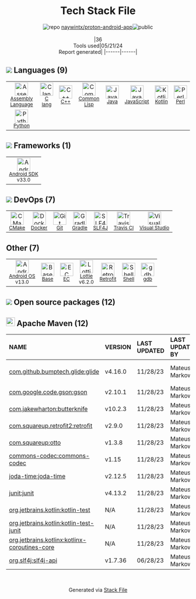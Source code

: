 <!--
&lt;--- Readme.md Snippet without images Start ---&gt;
## Tech Stack
naywintx/proton-android-app is built on the following main stack:

- [Assembly Language](https://en.wikipedia.org/wiki/Assembly_language) – Languages
- [C lang](http://en.wikipedia.org/wiki/C_(programming_language)) – Languages
- [C++](http://www.cplusplus.com/) – Languages
- [Common Lisp](http://common-lisp.net/) – Languages
- [Java](https://www.java.com) – Languages
- [JavaScript](https://developer.mozilla.org/en-US/docs/Web/JavaScript) – Languages
- [Kotlin](https://kotlinlang.org/) – Languages
- [Perl](http://www.perl.org/) – Languages
- [Python](https://www.python.org) – Languages
- [Android SDK](http://developer.android.com) – Frameworks (Full Stack)
- [CMake](http://www.cmake.org/) – Java Build Tools
- [Docker](https://www.docker.com/) – Virtual Machine Platforms & Containers
- [Gradle](https://www.gradle.org/) – Java Build Tools
- [SLF4J](http://slf4j.org/) – Log Management
- [Travis CI](http://travis-ci.com/) – Continuous Integration
- [Visual Studio](http://msdn.microsoft.com/en-us/vstudio/aa718325.aspx) – Integrated Development Environment
- [Android OS](https://www.android.com) – Operating Systems
- [Base](https://getbase.com/) – CRM
- [Lottie](http://airbnb.design/lottie/) – Mobile Prototyping & Interaction Design Tools
- [Retrofit](http://square.github.io/retrofit/) – API Tools
- [Shell](https://en.wikipedia.org/wiki/Shell_script) – Shells

Full tech stack [here](/techstack.md)

&lt;--- Readme.md Snippet without images End ---&gt;

&lt;--- Readme.md Snippet with images Start ---&gt;
## Tech Stack
naywintx/proton-android-app is built on the following main stack:

- <img width='25' height='25' src='https://img.stackshare.io/service/4934/default_71f18bbdc61fb88cefb66415bb55dc6f1e60e5ec.png' alt='Assembly Language'/> [Assembly Language](https://en.wikipedia.org/wiki/Assembly_language) – Languages
- <img width='25' height='25' src='https://img.stackshare.io/no-img-open-source.png' alt='C lang'/> [C lang](http://en.wikipedia.org/wiki/C_(programming_language)) – Languages
- <img width='25' height='25' src='https://img.stackshare.io/service/1049/cplusplus.png' alt='C++'/> [C++](http://www.cplusplus.com/) – Languages
- <img width='25' height='25' src='https://img.stackshare.io/service/1211/default_a57767c64f791d191bf835a28c88885a7e593748.png' alt='Common Lisp'/> [Common Lisp](http://common-lisp.net/) – Languages
- <img width='25' height='25' src='https://img.stackshare.io/service/995/K85ZWV2F.png' alt='Java'/> [Java](https://www.java.com) – Languages
- <img width='25' height='25' src='https://img.stackshare.io/service/1209/javascript.jpeg' alt='JavaScript'/> [JavaScript](https://developer.mozilla.org/en-US/docs/Web/JavaScript) – Languages
- <img width='25' height='25' src='https://img.stackshare.io/service/3750/pCfEzr6L.png' alt='Kotlin'/> [Kotlin](https://kotlinlang.org/) – Languages
- <img width='25' height='25' src='https://img.stackshare.io/service/1048/perl.png' alt='Perl'/> [Perl](http://www.perl.org/) – Languages
- <img width='25' height='25' src='https://img.stackshare.io/service/993/pUBY5pVj.png' alt='Python'/> [Python](https://www.python.org) – Languages
- <img width='25' height='25' src='https://img.stackshare.io/service/1010/m8jf0po4imu8t5eemjdd.png' alt='Android SDK'/> [Android SDK](http://developer.android.com) – Frameworks (Full Stack)
- <img width='25' height='25' src='https://img.stackshare.io/service/2424/0UlUI_y1_400x400.jpg' alt='CMake'/> [CMake](http://www.cmake.org/) – Java Build Tools
- <img width='25' height='25' src='https://img.stackshare.io/service/586/n4u37v9t_400x400.png' alt='Docker'/> [Docker](https://www.docker.com/) – Virtual Machine Platforms & Containers
- <img width='25' height='25' src='https://img.stackshare.io/service/975/gradlephant-social-black-bg.png' alt='Gradle'/> [Gradle](https://www.gradle.org/) – Java Build Tools
- <img width='25' height='25' src='https://img.stackshare.io/service/2805/05518ecaa42841e834421e9d6987b04f_400x400.png' alt='SLF4J'/> [SLF4J](http://slf4j.org/) – Log Management
- <img width='25' height='25' src='https://img.stackshare.io/service/460/Lu6cGu0z_400x400.png' alt='Travis CI'/> [Travis CI](http://travis-ci.com/) – Continuous Integration
- <img width='25' height='25' src='https://img.stackshare.io/service/1451/SR2hUhQN.png' alt='Visual Studio'/> [Visual Studio](http://msdn.microsoft.com/en-us/vstudio/aa718325.aspx) – Integrated Development Environment
- <img width='25' height='25' src='https://img.stackshare.io/service/9586/ZvmtaSXW_400x400.jpg' alt='Android OS'/> [Android OS](https://www.android.com) – Operating Systems
- <img width='25' height='25' src='https://img.stackshare.io/service/3633/ZBMmmvP1_400x400.jpg' alt='Base'/> [Base](https://getbase.com/) – CRM
- <img width='25' height='25' src='https://img.stackshare.io/service/6445/lottie.png' alt='Lottie'/> [Lottie](http://airbnb.design/lottie/) – Mobile Prototyping & Interaction Design Tools
- <img width='25' height='25' src='https://img.stackshare.io/service/2856/retrofit-logo.png' alt='Retrofit'/> [Retrofit](http://square.github.io/retrofit/) – API Tools
- <img width='25' height='25' src='https://img.stackshare.io/service/4631/default_c2062d40130562bdc836c13dbca02d318205a962.png' alt='Shell'/> [Shell](https://en.wikipedia.org/wiki/Shell_script) – Shells

Full tech stack [here](/techstack.md)

&lt;--- Readme.md Snippet with images End ---&gt;
-->
<div align="center">

# Tech Stack File
![](https://img.stackshare.io/repo.svg "repo") [naywintx/proton-android-app](https://github.com/naywintx/proton-android-app)![](https://img.stackshare.io/public_badge.svg "public")
<br/><br/>
|36<br/>Tools used|05/21/24 <br/>Report generated|
|------|------|
</div>

## <img src='https://img.stackshare.io/languages.svg'/> Languages (9)
<table><tr>
  <td align='center'>
  <img width='36' height='36' src='https://img.stackshare.io/service/4934/default_71f18bbdc61fb88cefb66415bb55dc6f1e60e5ec.png' alt='Assembly Language'>
  <br>
  <sub><a href="https://en.wikipedia.org/wiki/Assembly_language">Assembly Language</a></sub>
  <br>
  <sub></sub>
</td>

<td align='center'>
  <img width='36' height='36' src='https://img.stackshare.io/no-img-open-source.png' alt='C lang'>
  <br>
  <sub><a href="http://en.wikipedia.org/wiki/C_(programming_language)">C lang</a></sub>
  <br>
  <sub></sub>
</td>

<td align='center'>
  <img width='36' height='36' src='https://img.stackshare.io/service/1049/cplusplus.png' alt='C++'>
  <br>
  <sub><a href="http://www.cplusplus.com/">C++</a></sub>
  <br>
  <sub></sub>
</td>

<td align='center'>
  <img width='36' height='36' src='https://img.stackshare.io/service/1211/default_a57767c64f791d191bf835a28c88885a7e593748.png' alt='Common Lisp'>
  <br>
  <sub><a href="http://common-lisp.net/">Common Lisp</a></sub>
  <br>
  <sub></sub>
</td>

<td align='center'>
  <img width='36' height='36' src='https://img.stackshare.io/service/995/K85ZWV2F.png' alt='Java'>
  <br>
  <sub><a href="https://www.java.com">Java</a></sub>
  <br>
  <sub></sub>
</td>

<td align='center'>
  <img width='36' height='36' src='https://img.stackshare.io/service/1209/javascript.jpeg' alt='JavaScript'>
  <br>
  <sub><a href="https://developer.mozilla.org/en-US/docs/Web/JavaScript">JavaScript</a></sub>
  <br>
  <sub></sub>
</td>

<td align='center'>
  <img width='36' height='36' src='https://img.stackshare.io/service/3750/pCfEzr6L.png' alt='Kotlin'>
  <br>
  <sub><a href="https://kotlinlang.org/">Kotlin</a></sub>
  <br>
  <sub></sub>
</td>

<td align='center'>
  <img width='36' height='36' src='https://img.stackshare.io/service/1048/perl.png' alt='Perl'>
  <br>
  <sub><a href="http://www.perl.org/">Perl</a></sub>
  <br>
  <sub></sub>
</td>

</tr>
<tr>
  <td align='center'>
  <img width='36' height='36' src='https://img.stackshare.io/service/993/pUBY5pVj.png' alt='Python'>
  <br>
  <sub><a href="https://www.python.org">Python</a></sub>
  <br>
  <sub></sub>
</td>

</tr>
</table>

## <img src='https://img.stackshare.io/frameworks.svg'/> Frameworks (1)
<table><tr>
  <td align='center'>
  <img width='36' height='36' src='https://img.stackshare.io/service/1010/m8jf0po4imu8t5eemjdd.png' alt='Android SDK'>
  <br>
  <sub><a href="http://developer.android.com">Android SDK</a></sub>
  <br>
  <sub>v33.0</sub>
</td>

</tr>
</table>

## <img src='https://img.stackshare.io/devops.svg'/> DevOps (7)
<table><tr>
  <td align='center'>
  <img width='36' height='36' src='https://img.stackshare.io/service/2424/0UlUI_y1_400x400.jpg' alt='CMake'>
  <br>
  <sub><a href="http://www.cmake.org/">CMake</a></sub>
  <br>
  <sub></sub>
</td>

<td align='center'>
  <img width='36' height='36' src='https://img.stackshare.io/service/586/n4u37v9t_400x400.png' alt='Docker'>
  <br>
  <sub><a href="https://www.docker.com/">Docker</a></sub>
  <br>
  <sub></sub>
</td>

<td align='center'>
  <img width='36' height='36' src='https://img.stackshare.io/service/1046/git.png' alt='Git'>
  <br>
  <sub><a href="http://git-scm.com/">Git</a></sub>
  <br>
  <sub></sub>
</td>

<td align='center'>
  <img width='36' height='36' src='https://img.stackshare.io/service/975/gradlephant-social-black-bg.png' alt='Gradle'>
  <br>
  <sub><a href="https://www.gradle.org/">Gradle</a></sub>
  <br>
  <sub></sub>
</td>

<td align='center'>
  <img width='36' height='36' src='https://img.stackshare.io/service/2805/05518ecaa42841e834421e9d6987b04f_400x400.png' alt='SLF4J'>
  <br>
  <sub><a href="http://slf4j.org/">SLF4J</a></sub>
  <br>
  <sub></sub>
</td>

<td align='center'>
  <img width='36' height='36' src='https://img.stackshare.io/service/460/Lu6cGu0z_400x400.png' alt='Travis CI'>
  <br>
  <sub><a href="http://travis-ci.com/">Travis CI</a></sub>
  <br>
  <sub></sub>
</td>

<td align='center'>
  <img width='36' height='36' src='https://img.stackshare.io/service/1451/SR2hUhQN.png' alt='Visual Studio'>
  <br>
  <sub><a href="http://msdn.microsoft.com/en-us/vstudio/aa718325.aspx">Visual Studio</a></sub>
  <br>
  <sub></sub>
</td>

</tr>
</table>

## Other (7)
<table><tr>
  <td align='center'>
  <img width='36' height='36' src='https://img.stackshare.io/service/9586/ZvmtaSXW_400x400.jpg' alt='Android OS'>
  <br>
  <sub><a href="https://www.android.com">Android OS</a></sub>
  <br>
  <sub>v13.0</sub>
</td>

<td align='center'>
  <img width='36' height='36' src='https://img.stackshare.io/service/3633/ZBMmmvP1_400x400.jpg' alt='Base'>
  <br>
  <sub><a href="https://getbase.com/">Base</a></sub>
  <br>
  <sub></sub>
</td>

<td align='center'>
  <img width='36' height='36' src='https://img.stackshare.io/service/4455/no-img-open-source.png' alt='EC'>
  <br>
  <sub><a href="BUG">EC</a></sub>
  <br>
  <sub></sub>
</td>

<td align='center'>
  <img width='36' height='36' src='https://img.stackshare.io/service/6445/lottie.png' alt='Lottie'>
  <br>
  <sub><a href="http://airbnb.design/lottie/">Lottie</a></sub>
  <br>
  <sub>v6.2.0</sub>
</td>

<td align='center'>
  <img width='36' height='36' src='https://img.stackshare.io/service/2856/retrofit-logo.png' alt='Retrofit'>
  <br>
  <sub><a href="http://square.github.io/retrofit/">Retrofit</a></sub>
  <br>
  <sub></sub>
</td>

<td align='center'>
  <img width='36' height='36' src='https://img.stackshare.io/service/4631/default_c2062d40130562bdc836c13dbca02d318205a962.png' alt='Shell'>
  <br>
  <sub><a href="https://en.wikipedia.org/wiki/Shell_script">Shell</a></sub>
  <br>
  <sub></sub>
</td>

<td align='center'>
  <img width='36' height='36' src='https://img.stackshare.io/service/6225/no-img-open-source.png' alt='gdb'>
  <br>
  <sub><a href="https://www.sourceware.org/gdb/">gdb</a></sub>
  <br>
  <sub></sub>
</td>

</tr>
</table>


## <img src='https://img.stackshare.io/group.svg' /> Open source packages (12)</h2>

## <img width='24' height='24' src='https://img.stackshare.io/package_manager/977/default_9833f2ef0bbc2a946b4cc5e9307264033361076b.png'/> Apache Maven (12)

|NAME|VERSION|LAST UPDATED|LAST UPDATED BY|LICENSE|VULNERABILITIES|
|:------|:------|:------|:------|:------|:------|
|[com.github.bumptech.glide:glide](https://github.com/bumptech/glide)|v4.16.0|11/28/23|Mateusz Markowicz |BSD-2-Clause,Apache-2.0|N/A|
|[com.google.code.gson:gson](https://github.com/google/gson)|v2.10.1|11/28/23|Mateusz Markowicz |Apache-2.0|N/A|
|[com.jakewharton:butterknife](https://github.com/JakeWharton/butterknife/)|v10.2.3|11/28/23|Mateusz Markowicz |Apache-2.0|N/A|
|[com.squareup.retrofit2:retrofit]()|v2.9.0|11/28/23|Mateusz Markowicz |N/A|N/A|
|[com.squareup:otto](http://square.github.io/otto/)|v1.3.8|11/28/23|Mateusz Markowicz |Apache-2.0|N/A|
|[commons-codec:commons-codec](https://commons.apache.org/proper/commons-codec/)|v1.15|11/28/23|Mateusz Markowicz |Apache-2.0|N/A|
|[joda-time:joda-time](https://www.joda.org/joda-time/)|v2.12.5|11/28/23|Mateusz Markowicz |Apache-2.0|N/A|
|[junit:junit](http://junit.org)|v4.13.2|11/28/23|Mateusz Markowicz |EPL-1.0|N/A|
|[org.jetbrains.kotlin:kotlin-test](https://kotlinlang.org/)|N/A|11/28/23|Mateusz Markowicz |Apache-2.0|N/A|
|[org.jetbrains.kotlin:kotlin-test-junit](https://kotlinlang.org/)|N/A|11/28/23|Mateusz Markowicz |Apache-2.0|N/A|
|[org.jetbrains.kotlinx:kotlinx-coroutines-core]()|N/A|11/28/23|Mateusz Markowicz |N/A|N/A|
|[org.slf4j:slf4j-api](http://www.slf4j.org)|v1.7.36|06/28/23|Mateusz Markowicz |MIT|N/A|

<br/>
<div align='center'>

Generated via [Stack File](https://github.com/marketplace/stack-file)
